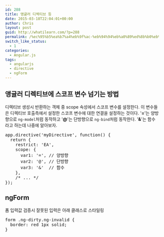 ```yaml
---
id: 288
title: 앵귤러 디렉티브 등
date: 2015-03-18T22:04:01+00:00
author: Chris
layout: post
guid: http://whatilearn.com/?p=288
permalink: /%ec%95%b5%ea%b7%a4%eb%9f%ac-%eb%94%94%eb%a0%89%ed%8b%b0%eb%b8%8c-%eb%93%b1/
switch_like_status:
  - 1
categories:
  - Angular.js
tags:
  - angularjs
  - directive
  - ngForm
---
```

<h2>앵귤러 디렉티브에 스코프 변수 넘기는 방법</h2>

디렉티브 생성시 반환하는 객체 중 scope 속성에서 스코프 변수를 설정한다. 이 변수들은 디렉티브 호출측에서 설정한 스코프 변수에 대한 연결을 설정하는 것이다. '<strong>=</strong>'는 양방향으로 <code>ng-model</code>처럼 동작하고 '<strong>@</strong>'는 단방향으로 <code>ng-bind</code>처럼 동작한다. '<strong>&amp;</strong>'는 함수라고 하는데 나중에 알아보자.

<pre class="lang:js decode:true ">app.directive('myDirective', function() {
  return {
    restrict: 'EA',
    scope: {
      var1: '=', // 양방향 
      var2: '@', // 단방향
      var3: '&amp;'  // 함수
    },
    /* ... */
});</pre>

<h2>ngForm</h2>

폼 입력값 검증시 잘못된 입력은 아래 클래스로 스타일링

<pre class="lang:css decode:true">form .ng-dirty.ng-invalid {
  border: red 1px solid;
}</pre>

&nbsp;